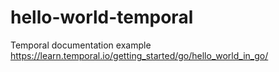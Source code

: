 # hello-world-temporal
 
Temporal documentation example
https://learn.temporal.io/getting_started/go/hello_world_in_go/
